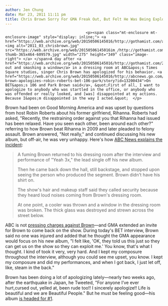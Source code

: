 ```yaml
---
author: Jen Chung
date: Mar 23, 2011 11:11 pm
title: Chris Brown Sorry For GMA Freak Out, But Felt He Was Being Exploited
---
```


	
										<p><span class="mt-enclosure mt-enclosure-image" style="display: inline;"> <a href="https://web.archive.org/web/20150506145016/http://gothamist.com/attachments/jen/2011_03_chrisbrown.jpg"> <img alt="2011_03_chrisbrown.jpg" src="https://web.archive.org/web/20150506145016im_/http://gothamist.com/assets_c/2011/03/2011_03_chrisbrown-thumb-365x464-609579.jpg" width="275" height="349" class="image-right"> </a> </span>A day after <a href="https://web.archive.org/web/20150506145016/http://gothamist.com/2011/03/22/chris_brown_has_meltdown_at_good_mo.php">freaking out and smashing a window</a> in a dressing room at ABC&apos;s Times Square studios, singer Chris Brown has apologized for his behavior. <a href="https://web.archive.org/web/20150506145016/http://abcnews.go.com/Entertainment/chris-brown-apologizes-robin-roberts-bet-106-park/story?id=13200434">On BET&apos;s 106 and Park Brown said</a>, &quot;First of all, I want to apologize to anybody who was startled in the office, or anybody who was offended or really looked, and [was] disappointed at my actions. Because I&apos;m disappointed in the way I acted.&quot;  </p>

<p>Brown had been on Good Morning America and was upset by questions from host Robin Roberts about his former girlfriend, Rihanna. Roberts had asked, &quot;Recently, the restraining order against you that Rihanna had issued has been relaxed. Have you seen each other, been around each other?&quot; referring to how Brown beat Rihanna in 2009 and later pleaded to felony assault.  Brown answered, &quot;Not really,&quot; and continued discussing his new album, but off-air, he was very unhappy.  Here&apos;s how <a href="https://web.archive.org/web/20150506145016/http://abcnews.go.com/Entertainment/chris-brown-apologizes-robin-roberts-bet-106-park/story?id=13200434">ABC News explains the incident</a>:</p><blockquote>A fuming Brown returned to his dressing room after the interview and performance of &quot;Yeah 3x,&quot; the lead single off his new album.<p></p>

<p>Then he came back down the hall, still backstage, and stopped upon seeing the person who produced the segment. Brown didn&apos;t have his shirt on.</p>

<p>The show&apos;s hair and makeup staff said they called security because they heard loud noises coming from Brown&apos;s dressing room.</p>

<p>At one point, a cooler was thrown and a window in the dressing room was broken. The thick glass was destroyed and strewn across the street below.</p></blockquote>ABC is not <a href="https://web.archive.org/web/20150506145016/http://gothamist.com/2011/03/23/chris_brown_wont_face_charges_for_g.php">pressing charges against Brown</a>&#x2014;and GMA extended an invite for Brown to come back on the show. During today&apos;s BET interview, Brown said no one was injured and added that he thought the GMA appearance would focus on his new album, &quot;I felt like, &apos;OK, they told us this just so they can get us on the show so they can exploit me.&apos; You know, that&apos;s what I thought. I kind of took it very, very hard. And I kept my composure throughout the interview, although you could see me upset, you know. I kept my composure and did my performances, and when I got back, I just let off, like, steam in the back.&quot;<p></p>

<p>Brown has been doing a lot of apologizing lately&#x2014;nearly two weeks ago, after the earthquake in Japan, he Tweeted, &quot;For anyone I&#x2019;ve ever hurt,cursed out, yelled at, been rude too!! I sincerely apologize!! Life is beautiful and we are Beautiful People.&quot;  But he must be feeling good&#x2014;his album <a href="https://web.archive.org/web/20150506145016/http://www.hollywoodreporter.com/news/chris-brown-headed-first-no-170599">is headed for #1</a>.</p>					
										
									
				
